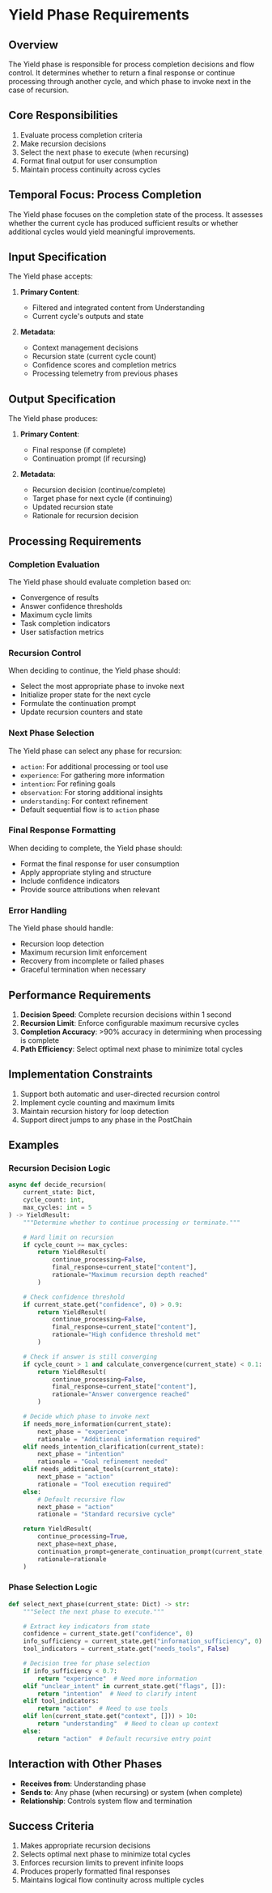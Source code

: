 # Yield Phase Requirements

## Overview

The Yield phase is responsible for process completion decisions and flow control. It determines whether to return a final response or continue processing through another cycle, and which phase to invoke next in the case of recursion.

## Core Responsibilities

1. Evaluate process completion criteria
2. Make recursion decisions
3. Select the next phase to execute (when recursing)
4. Format final output for user consumption
5. Maintain process continuity across cycles

## Temporal Focus: Process Completion

The Yield phase focuses on the completion state of the process. It assesses whether the current cycle has produced sufficient results or whether additional cycles would yield meaningful improvements.

## Input Specification

The Yield phase accepts:

1. **Primary Content**:

   - Filtered and integrated content from Understanding
   - Current cycle's outputs and state

2. **Metadata**:
   - Context management decisions
   - Recursion state (current cycle count)
   - Confidence scores and completion metrics
   - Processing telemetry from previous phases

## Output Specification

The Yield phase produces:

1. **Primary Content**:

   - Final response (if complete)
   - Continuation prompt (if recursing)

2. **Metadata**:
   - Recursion decision (continue/complete)
   - Target phase for next cycle (if continuing)
   - Updated recursion state
   - Rationale for recursion decision

## Processing Requirements

### Completion Evaluation

The Yield phase should evaluate completion based on:

- Convergence of results
- Answer confidence thresholds
- Maximum cycle limits
- Task completion indicators
- User satisfaction metrics

### Recursion Control

When deciding to continue, the Yield phase should:

- Select the most appropriate phase to invoke next
- Initialize proper state for the next cycle
- Formulate the continuation prompt
- Update recursion counters and state

### Next Phase Selection

The Yield phase can select any phase for recursion:

- `action`: For additional processing or tool use
- `experience`: For gathering more information
- `intention`: For refining goals
- `observation`: For storing additional insights
- `understanding`: For context refinement
- Default sequential flow is to `action` phase

### Final Response Formatting

When deciding to complete, the Yield phase should:

- Format the final response for user consumption
- Apply appropriate styling and structure
- Include confidence indicators
- Provide source attributions when relevant

### Error Handling

The Yield phase should handle:

- Recursion loop detection
- Maximum recursion limit enforcement
- Recovery from incomplete or failed phases
- Graceful termination when necessary

## Performance Requirements

1. **Decision Speed**: Complete recursion decisions within 1 second
2. **Recursion Limit**: Enforce configurable maximum recursive cycles
3. **Completion Accuracy**: >90% accuracy in determining when processing is complete
4. **Path Efficiency**: Select optimal next phase to minimize total cycles

## Implementation Constraints

1. Support both automatic and user-directed recursion control
2. Implement cycle counting and maximum limits
3. Maintain recursion history for loop detection
4. Support direct jumps to any phase in the PostChain

## Examples

### Recursion Decision Logic

```python
async def decide_recursion(
    current_state: Dict,
    cycle_count: int,
    max_cycles: int = 5
) -> YieldResult:
    """Determine whether to continue processing or terminate."""

    # Hard limit on recursion
    if cycle_count >= max_cycles:
        return YieldResult(
            continue_processing=False,
            final_response=current_state["content"],
            rationale="Maximum recursion depth reached"
        )

    # Check confidence threshold
    if current_state.get("confidence", 0) > 0.9:
        return YieldResult(
            continue_processing=False,
            final_response=current_state["content"],
            rationale="High confidence threshold met"
        )

    # Check if answer is still converging
    if cycle_count > 1 and calculate_convergence(current_state) < 0.1:
        return YieldResult(
            continue_processing=False,
            final_response=current_state["content"],
            rationale="Answer convergence reached"
        )

    # Decide which phase to invoke next
    if needs_more_information(current_state):
        next_phase = "experience"
        rationale = "Additional information required"
    elif needs_intention_clarification(current_state):
        next_phase = "intention"
        rationale = "Goal refinement needed"
    elif needs_additional_tools(current_state):
        next_phase = "action"
        rationale = "Tool execution required"
    else:
        # Default recursive flow
        next_phase = "action"
        rationale = "Standard recursive cycle"

    return YieldResult(
        continue_processing=True,
        next_phase=next_phase,
        continuation_prompt=generate_continuation_prompt(current_state, next_phase),
        rationale=rationale
    )
```

### Phase Selection Logic

```python
def select_next_phase(current_state: Dict) -> str:
    """Select the next phase to execute."""

    # Extract key indicators from state
    confidence = current_state.get("confidence", 0)
    info_sufficiency = current_state.get("information_sufficiency", 0)
    tool_indicators = current_state.get("needs_tools", False)

    # Decision tree for phase selection
    if info_sufficiency < 0.7:
        return "experience"  # Need more information
    elif "unclear_intent" in current_state.get("flags", []):
        return "intention"  # Need to clarify intent
    elif tool_indicators:
        return "action"  # Need to use tools
    elif len(current_state.get("context", [])) > 10:
        return "understanding"  # Need to clean up context
    else:
        return "action"  # Default recursive entry point
```

## Interaction with Other Phases

- **Receives from**: Understanding phase
- **Sends to**: Any phase (when recursing) or system (when complete)
- **Relationship**: Controls system flow and termination

## Success Criteria

1. Makes appropriate recursion decisions
2. Selects optimal next phase to minimize total cycles
3. Enforces recursion limits to prevent infinite loops
4. Produces properly formatted final responses
5. Maintains logical flow continuity across multiple cycles
